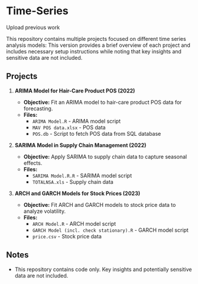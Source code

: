 # Time-Series
Upload previous work


This repository contains multiple projects focused on different time series analysis models:
This version provides a brief overview of each project and includes necessary setup instructions while noting that key insights and sensitive data are not included.

## Projects

1. **ARIMA Model for Hair-Care Product POS (2022)**
   - **Objective:** Fit an ARIMA model to hair-care product POS data for forecasting.
   - **Files:**
     - `ARIMA Model.R` - ARIMA model script
     - `MAV POS data.xlsx` - POS data
     - `POS.db`  - Script to fetch POS data from SQL database

2. **SARIMA Model in Supply Chain Management (2022)**
   - **Objective:** Apply SARIMA to supply chain data to capture seasonal effects.
   - **Files:**
     - `SARIMA Model.R.R` - SARIMA model script
     - `TOTALNSA.xls` - Supply chain data

3. **ARCH and GARCH Models for Stock Prices (2023)**
   - **Objective:** Fit ARCH and GARCH models to stock price data to analyze volatility.
   - **Files:**
     - `ARCH Model.R` - ARCH model script
     - `GARCH Model (incl. check stationary).R` - GARCH model script 
     - `price.csv` - Stock price data

## Notes

- This repository contains code only. Key insights and potentially sensitive data are not included.


